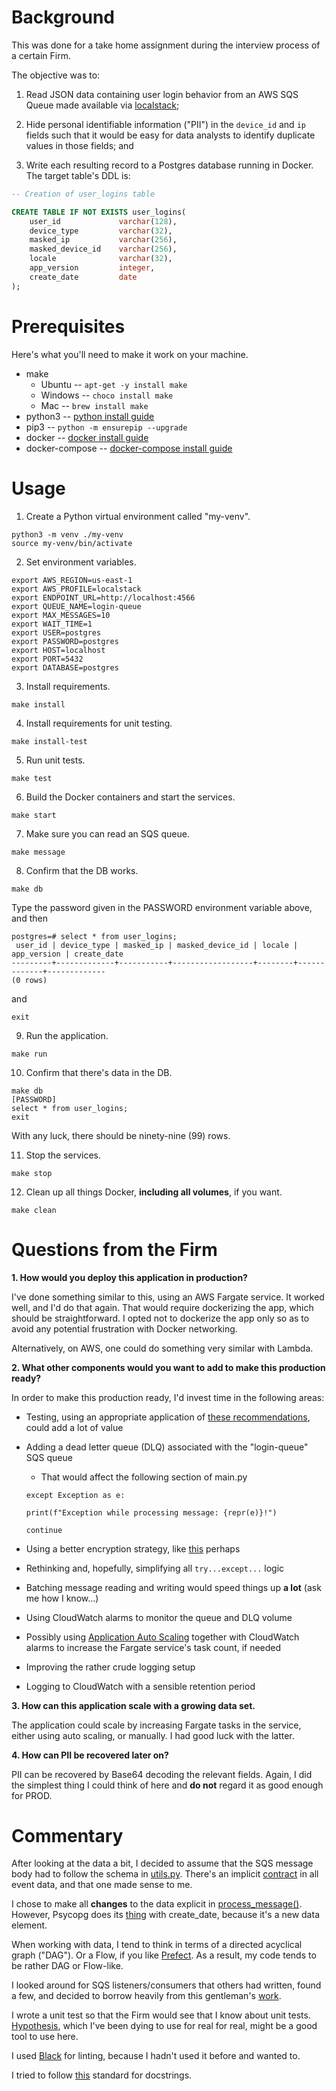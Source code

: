# Background

This was done for a take home assignment during the interview process of a certain Firm.

The objective was to:

1. Read JSON data containing user login behavior from an AWS SQS Queue made available via [localstack](https://github.com/localstack/localstack);

2. Hide personal identifiable information ("PII") in the `device_id` and `ip` fields such that it would be easy for data analysts to identify duplicate values in those fields; and

3. Write each resulting record to a Postgres database running in Docker. The target table's DDL is:

```sql
-- Creation of user_logins table

CREATE TABLE IF NOT EXISTS user_logins(
    user_id             varchar(128),
    device_type         varchar(32),
    masked_ip           varchar(256),
    masked_device_id    varchar(256),
    locale              varchar(32),
    app_version         integer,
    create_date         date
);
```

# Prerequisites

Here's what you'll need to make it work on your machine.

- make
    - Ubuntu -- `apt-get -y install make`
    - Windows -- `choco install make`
    - Mac -- `brew install make`
- python3 -- [python install guide](https://www.python.org/downloads/)
- pip3 -- `python -m ensurepip --upgrade`
- docker -- [docker install guide](https://docs.docker.com/get-docker/)
- docker-compose -- [docker-compose install guide](https://docs.docker.com/compose/install/)

# Usage

1. Create a Python virtual environment called "my-venv".
```
python3 -m venv ./my-venv
source my-venv/bin/activate
```

2. Set environment variables.
```
export AWS_REGION=us-east-1
export AWS_PROFILE=localstack
export ENDPOINT_URL=http://localhost:4566
export QUEUE_NAME=login-queue
export MAX_MESSAGES=10
export WAIT_TIME=1
export USER=postgres
export PASSWORD=postgres
export HOST=localhost
export PORT=5432
export DATABASE=postgres
```

3. Install requirements.
```
make install
```

4. Install requirements for unit testing.
```
make install-test
```

5. Run unit tests.
```
make test
```

6. Build the Docker containers and start the services.
```
make start
```

7. Make sure you can read an SQS queue.
```
make message
```

8. Confirm that the DB works.
```
make db
```

Type the password given in the PASSWORD environment variable above, and then
```
postgres=# select * from user_logins;
 user_id | device_type | masked_ip | masked_device_id | locale | app_version | create_date 
---------+-------------+-----------+------------------+--------+-------------+-------------
(0 rows)
```

and
```
exit
```

9. Run the application.
```
make run
```

10. Confirm that there's data in the DB.
```
make db
[PASSWORD]
select * from user_logins;
exit
```

With any luck, there should be ninety-nine (99) rows.

11. Stop the services.
```
make stop
```

12. Clean up all things Docker, **including all volumes**, if you want.
```
make clean
```

# Questions from the Firm

**1.  How would you deploy this application in production?**

I've done something similar to this, using an AWS Fargate service.  It worked well, and I'd do that again.  That would require dockerizing the app, which should be straightforward.  I opted not to dockerize the app only so as to avoid any potential frustration with Docker networking.

Alternatively, on AWS, one could do something very similar with Lambda.

**2.  What other components would you want to add to make this production ready?**

In order to make this production ready, I'd invest time in the following areas:

- Testing, using an appropriate application of [these recommendations](https://martinfowler.com/articles/microservice-testing/), could add a lot of value

- Adding a dead letter queue (DLQ) associated with the "login-queue" SQS queue
    - That would affect the following section of main.py
    ```
    except Exception as e:

    print(f"Exception while processing message: {repr(e)}!")

    continue
    ```

- Using a better encryption strategy, like [this](https://cryptography.io/en/latest/fernet/) perhaps

- Rethinking and, hopefully, simplifying all `try...except...` logic

- Batching message reading and writing would speed things up **a lot** (ask me how I know...)

- Using CloudWatch alarms to monitor the queue and DLQ volume

- Possibly using [Application Auto Scaling](https://aws.amazon.com/premiumsupport/knowledge-center/ecs-fargate-service-auto-scaling/) together with CloudWatch alarms to increase the Fargate service's task count, if needed

- Improving the rather crude logging setup

- Logging to CloudWatch with a sensible retention period

**3.  How can this application scale with a growing data set.**

The application could scale by increasing Fargate tasks in the service, either using auto scaling, or manually.  I had good luck with the latter.

**4.  How can PII be recovered later on?**

PII can be recovered by Base64 decoding the relevant fields. Again, I did the simplest thing I could think of here and **do not** regard it as good enough for PROD.


# Commentary

After looking at the data a bit, I decided to assume that the SQS message body had to follow the schema in [utils.py](./app/utils.py).  There's an implicit [contract](https://developer.confluent.io/patterns/event/data-contract/) in all event data, and that one made sense to me.

I chose to make all **changes** to the data explicit in [process_message()](./app/utils.py).  However, Psycopg does its [thing](https://www.psycopg.org/docs/usage.html#query-parameters) with create_date, because it's a new data element.  

When working with data, I tend to think in terms of a directed acyclical graph ("DAG").  Or a Flow, if you like [Prefect](https://docs-v1.prefect.io/core/concepts/flows.html#overview).  As a result, my code tends to be rather DAG or Flow-like.

I looked around for SQS listeners/consumers that others had written, found a few, and decided to borrow heavily from this gentleman's [work](https://perandrestromhaug.com/posts/writing-an-sqs-consumer-in-python/).

I wrote a unit test so that the Firm would see that I know about unit tests. [Hypothesis](https://hypothesis.readthedocs.io/en/latest/), which I've been dying to use for real for real, might be a good tool to use here.

I used [Black](https://github.com/psf/black) for linting, because I hadn't used it before and wanted to.

I tried to follow [this](https://github.com/google/styleguide/blob/gh-pages/pyguide.md#38-comments-and-docstrings) standard for docstrings.